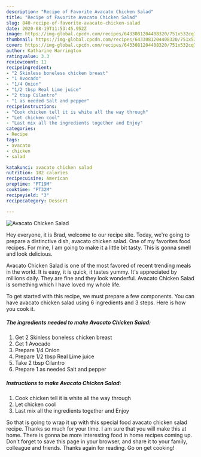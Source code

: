 ```yaml
---
description: "Recipe of Favorite Avacato Chicken Salad"
title: "Recipe of Favorite Avacato Chicken Salad"
slug: 840-recipe-of-favorite-avacato-chicken-salad
date: 2020-08-19T11:53:45.952Z
image: https://img-global.cpcdn.com/recipes/6433081204408320/751x532cq70/avacato-chicken-salad-recipe-main-photo.jpg
thumbnail: https://img-global.cpcdn.com/recipes/6433081204408320/751x532cq70/avacato-chicken-salad-recipe-main-photo.jpg
cover: https://img-global.cpcdn.com/recipes/6433081204408320/751x532cq70/avacato-chicken-salad-recipe-main-photo.jpg
author: Katharine Harrington
ratingvalue: 3.3
reviewcount: 11
recipeingredient:
- "2 Skinless boneless chicken breast"
- "1 Avocado"
- "1/4 Onion"
- "1/2 tbsp Real Lime juice"
- "2 tbsp Cilantro"
- "1 as needed Salt and pepper"
recipeinstructions:
- "Cook chicken tell it is white all the way through"
- "Let chicken cool"
- "Last mix all the ingredients together and Enjoy"
categories:
- Recipe
tags:
- avacato
- chicken
- salad

katakunci: avacato chicken salad 
nutrition: 182 calories
recipecuisine: American
preptime: "PT19M"
cooktime: "PT32M"
recipeyield: "3"
recipecategory: Dessert

---
```



![Avacato Chicken Salad](https://img-global.cpcdn.com/recipes/6433081204408320/751x532cq70/avacato-chicken-salad-recipe-main-photo.jpg)

Hey everyone, it is Brad, welcome to our recipe site. Today, we're going to prepare a distinctive dish, avacato chicken salad. One of my favorites food recipes. For mine, I am going to make it a little bit tasty. This is gonna smell and look delicious.

Avacato Chicken Salad is one of the most favored of recent trending meals in the world. It is easy, it is quick, it tastes yummy. It's appreciated by millions daily. They are fine and they look wonderful. Avacato Chicken Salad is something which I have loved my whole life.




To get started with this recipe, we must prepare a few components. You can have avacato chicken salad using 6 ingredients and 3 steps. Here is how you cook it.

<!--inarticleads1-->

##### The ingredients needed to make Avacato Chicken Salad:

1. Get 2 Skinless boneless chicken breast
1. Get 1 Avocado
1. Prepare 1/4 Onion
1. Prepare 1/2 tbsp Real Lime juice
1. Take 2 tbsp Cilantro
1. Prepare 1 as needed Salt and pepper




<!--inarticleads2-->

##### Instructions to make Avacato Chicken Salad:

1. Cook chicken tell it is white all the way through
1. Let chicken cool
1. Last mix all the ingredients together and Enjoy




So that is going to wrap it up with this special food avacato chicken salad recipe. Thanks so much for your time. I am sure that you will make this at home. There is gonna be more interesting food in home recipes coming up. Don't forget to save this page in your browser, and share it to your family, colleague and friends. Thanks again for reading. Go on get cooking!
